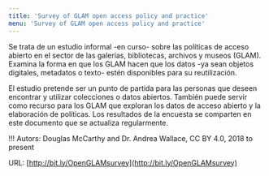 ```yaml
---
title: 'Survey of GLAM open access policy and practice'
menu: 'Survey of GLAM open access policy and practice'
---
```


Se trata de un estudio informal -en curso- sobre las políticas de acceso abierto en el sector de las galerías, bibliotecas, archivos y museos (GLAM). 
Examina la forma en que los GLAM hacen que los datos -ya sean objetos digitales, metadatos o texto- estén disponibles para su reutilización. 

El estudio pretende ser un punto de partida para las personas que deseen encontrar y utilizar colecciones o datos abiertos. 
También puede servir como recurso para los GLAM que exploran los datos de acceso abierto y la elaboración de políticas. 
Los resultados de la encuesta se comparten en este documento que se actualiza regularmente.


!!! Autors: Douglas McCarthy and Dr. Andrea Wallace, CC BY 4.0, 2018 to present


URL: [http://bit.ly/OpenGLAMsurvey](http://bit.ly/OpenGLAMsurvey)
